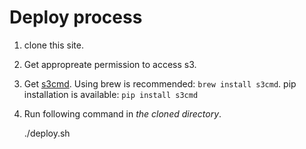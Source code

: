 # Deploy process

1. clone this site.
1. Get appropreate permission to access s3.
1. Get [s3cmd](http://s3tools.org/download). Using brew is recommended: `brew install s3cmd`. pip installation is available: `pip install s3cmd`
1. Run following command in *the cloned directory*.

    ./deploy.sh


